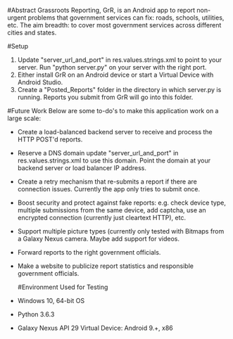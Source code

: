   #Abstract
  Grassroots Reporting, GrR, is an Android app to report non-urgent problems that government services can fix: roads, schools, utilities, etc.  The aim breadth: to cover most government services across different cities and states.

  #Setup
1. Update "server_url_and_port" in res.values.strings.xml to point to your server.
   Run "python server.py" on your server with the right port.
1. Either install GrR on an Android device or start a Virtual Device with Android Studio.
1. Create a "Posted_Reports" folder in the directory in which server.py is running.
   Reports you submit from GrR will go into this folder.

  #Future Work
  Below are some to-do's to make this application work on a large scale:
* Create a load-balanced backend server to receive and process the HTTP POST'd reports.
* Reserve a DNS domain update "server_url_and_port" in res.values.strings.xml to use this domain.
  Point the domain at your backend server or load balancer IP address.
* Create a retry mechanism that re-submits a report if there are connection issues.
  Currently the app only tries to submit once.
* Boost security and protect against fake reports: e.g. check device type, multiple submissions from the same device, add captcha, use an encrypted connection (currently just cleartext HTTP), etc.
* Support multiple picture types (currently only tested with Bitmaps from a Galaxy Nexus camera.
  Maybe add support for videos.
* Forward reports to the right government officials.
* Make a website to publicize report statistics and responsible government officials.

  #Environment Used for Testing
* Windows 10, 64-bit OS
* Python 3.6.3
* Galaxy Nexus API 29 Virtual Device: Android 9.+, x86
